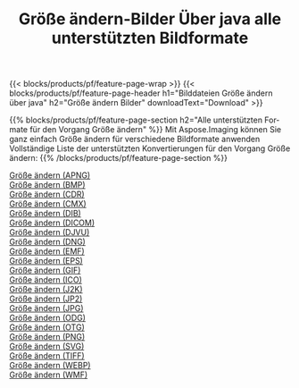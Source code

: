 ﻿---
title: Größe ändern-Bilder Über java alle unterstützten Bildformate 
weight: 3920
url: /de/java/resize 
lang: de
langdirlevel: 2
locales: zh-hans,ja,it,ru,de,es,fr,nl,id,lt,pl,pt,vi,tr,ko,zh-hant,ar,hi,th,sv,cs,uk,he
description: Mit Aspose.Imaging können Sie ganz einfach Größe ändern Bilder über java
---

{{< blocks/products/pf/feature-page-wrap >}}
{{< blocks/products/pf/feature-page-header h1="Bilddateien Größe ändern über java" h2="Größe ändern Bilder" downloadText="Download" >}}


{{% blocks/products/pf/feature-page-section  h2="Alle unterstützten Formate für den Vorgang Größe ändern" %}}
Mit Aspose.Imaging können Sie ganz einfach Größe ändern für verschiedene Bildformate anwenden
<br/>
Vollständige Liste der unterstützten Konvertierungen für den Vorgang Größe ändern:
{{% /blocks/products/pf/feature-page-section %}}
<div class="container-fluid productfamilypage bg-gray">
    <div class="convertypes bg-gray agp-content section">
        <div class="container">
		<div class="row other-converters">
		    <div class='col-md-2 other-converter remove-lp remove-rp'><a href="/imaging/de/java/resize/apng" >Größe ändern (APNG)</a></div><div class='col-md-2 other-converter remove-lp remove-rp'><a href="/imaging/de/java/resize/bmp" >Größe ändern (BMP)</a></div><div class='col-md-2 other-converter remove-lp remove-rp'><a href="/imaging/de/java/resize/cdr" >Größe ändern (CDR)</a></div><div class='col-md-2 other-converter remove-lp remove-rp'><a href="/imaging/de/java/resize/cmx" >Größe ändern (CMX)</a></div><div class='col-md-2 other-converter remove-lp remove-rp'><a href="/imaging/de/java/resize/dib" >Größe ändern (DIB)</a></div><div class='col-md-2 other-converter remove-lp remove-rp'><a href="/imaging/de/java/resize/dicom" >Größe ändern (DICOM)</a></div><div class='col-md-2 other-converter remove-lp remove-rp'><a href="/imaging/de/java/resize/djvu" >Größe ändern (DJVU)</a></div><div class='col-md-2 other-converter remove-lp remove-rp'><a href="/imaging/de/java/resize/dng" >Größe ändern (DNG)</a></div><div class='col-md-2 other-converter remove-lp remove-rp'><a href="/imaging/de/java/resize/emf" >Größe ändern (EMF)</a></div><div class='col-md-2 other-converter remove-lp remove-rp'><a href="/imaging/de/java/resize/eps" >Größe ändern (EPS)</a></div><div class='col-md-2 other-converter remove-lp remove-rp'><a href="/imaging/de/java/resize/gif" >Größe ändern (GIF)</a></div><div class='col-md-2 other-converter remove-lp remove-rp'><a href="/imaging/de/java/resize/ico" >Größe ändern (ICO)</a></div><div class='col-md-2 other-converter remove-lp remove-rp'><a href="/imaging/de/java/resize/j2k" >Größe ändern (J2K)</a></div><div class='col-md-2 other-converter remove-lp remove-rp'><a href="/imaging/de/java/resize/jp2" >Größe ändern (JP2)</a></div><div class='col-md-2 other-converter remove-lp remove-rp'><a href="/imaging/de/java/resize/jpg" >Größe ändern (JPG)</a></div><div class='col-md-2 other-converter remove-lp remove-rp'><a href="/imaging/de/java/resize/odg" >Größe ändern (ODG)</a></div><div class='col-md-2 other-converter remove-lp remove-rp'><a href="/imaging/de/java/resize/otg" >Größe ändern (OTG)</a></div><div class='col-md-2 other-converter remove-lp remove-rp'><a href="/imaging/de/java/resize/png" >Größe ändern (PNG)</a></div><div class='col-md-2 other-converter remove-lp remove-rp'><a href="/imaging/de/java/resize/svg" >Größe ändern (SVG)</a></div><div class='col-md-2 other-converter remove-lp remove-rp'><a href="/imaging/de/java/resize/tiff" >Größe ändern (TIFF)</a></div><div class='col-md-2 other-converter remove-lp remove-rp'><a href="/imaging/de/java/resize/webp" >Größe ändern (WEBP)</a></div><div class='col-md-2 other-converter remove-lp remove-rp'><a href="/imaging/de/java/resize/wmf" >Größe ändern (WMF)</a></div>
                </div>
        </div>
    </div>
</div>
<br/>
